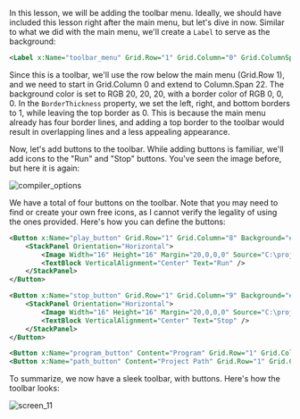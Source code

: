 In this lesson, we will be adding the toolbar menu. Ideally, we should have included this lesson right after the main menu, but let's dive in now. Similar to what we did with the main menu, we'll create a `Label` to serve as the background:

```xml
<Label x:Name="toolbar_menu" Grid.Row="1" Grid.Column="0" Grid.ColumnSpan="22" Background="#FF141414" BorderBrush="Black" BorderThickness="1,0,1,1" />
```

Since this is a toolbar, we'll use the row below the main menu (Grid.Row 1), and we need to start in Grid.Column 0 and extend to Column.Span 22. The background color is set to RGB 20, 20, 20, with a border color of RGB 0, 0, 0. In the `BorderThickness` property, we set the left, right, and bottom borders to 1, while leaving the top border as 0. This is because the main menu already has four border lines, and adding a top border to the toolbar would result in overlapping lines and a less appealing appearance.

Now, let's add buttons to the toolbar. While adding buttons is familiar, we'll add icons to the "Run" and "Stop" buttons. You've seen the image before, but here it is again:

![compiler_options](https://github.com/ravenleeblack/Illeshian-Ide/assets/76606152/ca695e70-6ad0-4086-95a6-e9a06cdecfdb)

We have a total of four buttons on the toolbar. Note that you may need to find or create your own free icons, as I cannot verify the legality of using the ones provided. Here's how you can define the buttons:

```xml
<Button x:Name="play_button" Grid.Row="1" Grid.Column="8" Background="#FF141414" BorderBrush="#00707070" BorderThickness="0" Foreground="Teal" Width="100" Height="18" Padding="0,-2,0,0">
    <StackPanel Orientation="Horizontal">
        <Image Width="16" Height="16" Margin="20,0,0,0" Source="C:\projects\skeletion_code\Illeshian\Illeshian\icons\play_3.png" />
        <TextBlock VerticalAlignment="Center" Text="Run" />
    </StackPanel>
</Button>

<Button x:Name="stop_button" Grid.Row="1" Grid.Column="9" Background="#FF141414" BorderBrush="#00707070" BorderThickness="0" Foreground="Teal" Width="100" Height="18" Padding="0,-2,0,0">
    <StackPanel Orientation="Horizontal">
        <Image Width="16" Height="16" Margin="20,0,0,0" Source="C:\projects\skeletion_code\Illeshian\Illeshian\icons\stop.png" />
        <TextBlock VerticalAlignment="Center" Text="Stop" />
    </StackPanel>
</Button>

<Button x:Name="program_button" Content="Program" Grid.Row="1" Grid.Column="10" Background="#FF141414" Foreground="Teal" BorderBrush="#00707070" BorderThickness="0" Width="100" Height="18" Padding="0,-2,0,0"/>
<Button x:Name="path_button" Content="Project Path" Grid.Row="1" Grid.Column="11" Background="#FF141414" Foreground="Teal" BorderBrush="#00707070" BorderThickness="0" Width="100" Height="18" Padding="0,-2,0,0"/>
```

To summarize, we now have a sleek toolbar, with buttons. Here's how the toolbar looks:

![screen_11](https://github.com/ravenleeblack/Illeshian-Ide/assets/76606152/5176ec68-2eb9-4ba4-b0e1-a975e5375fdc)
